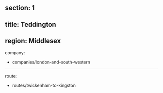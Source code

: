 section: 1
----
title: Teddington
----
region: Middlesex
----
company:
- companies/london-and-south-western
----
route:
- routes/twickenham-to-kingston
